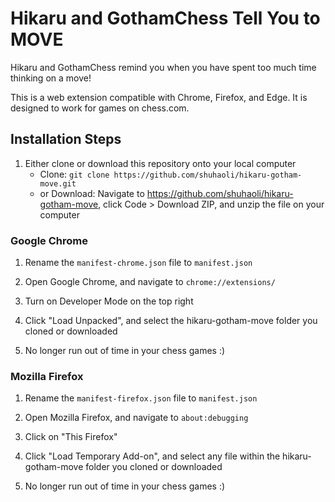 # Hikaru and GothamChess Tell You to MOVE
Hikaru and GothamChess remind you when you have spent too much time thinking on a move!

This is a web extension compatible with Chrome, Firefox, and Edge. It is designed to work for games on chess.com.

## Installation Steps

1. Either clone or download this repository onto your local computer
    - Clone: `git clone https://github.com/shuhaoli/hikaru-gotham-move.git`
    - or Download: Navigate to https://github.com/shuhaoli/hikaru-gotham-move, click Code > Download ZIP, and unzip the file on your computer

### Google Chrome

1. Rename the `manifest-chrome.json` file to `manifest.json`

2. Open Google Chrome, and navigate to `chrome://extensions/`

3. Turn on Developer Mode on the top right

4. Click "Load Unpacked", and select the hikaru-gotham-move folder you cloned or downloaded

5. No longer run out of time in your chess games :)

### Mozilla Firefox

1. Rename the `manifest-firefox.json` file to `manifest.json`

2. Open Mozilla Firefox, and navigate to `about:debugging`

3. Click on "This Firefox"

4. Click "Load Temporary Add-on", and select any file within the hikaru-gotham-move folder you cloned or downloaded

5. No longer run out of time in your chess games :)
